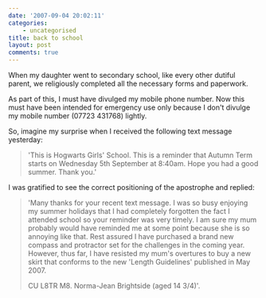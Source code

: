 ```yaml
---
date: '2007-09-04 20:02:11'
categories:
    - uncategorised
title: back to school
layout: post
comments: true
---
```


When my daughter went to secondary school, like every other dutiful
parent, we religiously completed all the necessary forms and paperwork.

As part of this, I must have divulged my mobile phone number. Now this
must have been intended for emergency use only because I don't divulge
my mobile number (07723 431768) lightly.

So, imagine my surprise when I received the following text message
yesterday:
> 'This is Hogwarts Girls' School. This is a reminder that Autumn Term
> starts on Wednesday 5th September at 8:40am. Hope you had a good
> summer. Thank you.'

I was gratified to see the correct positioning of the apostrophe and
replied:

> 'Many thanks for your recent text message. I was so busy enjoying my
> summer holidays that I had completely forgotten the fact I attended
> school so your reminder was very timely. I am sure my mum probably
> would have reminded me at some point because she is so annoying like
> that.
> Rest assured I have purchased a brand new compass and protractor set
> for the challenges in the coming year. However, thus far, I have
> resisted my mum's overtures to buy a new skirt that conforms to the
> new 'Length Guidelines' published in May 2007.
>
> CU L8TR M8. Norma-Jean Brightside (aged 14 3/4)'.
